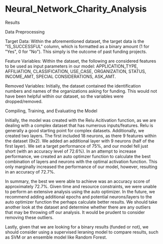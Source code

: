 # Neural_Network_Charity_Analysis


Results

Data Preprocessing

Target Data: Within the aforementioned dataset, the target data is the "IS_SUCCESSFUL" column, which is formatted as a binary amount (1 for "Yes", 0 for "No"). This simply is the outcome of past funding projects.

Feature Variables: Within the dataset, the following are considered features to be used as input parameters in our model: APPLICATION_TYPE, AFFILIATION, CLASSIFICATION, USE_CASE, ORGANIZATION, STATUS, INCOME_AMT, SPECIAL CONSIDERATIONS, ASK_AMT.

Removed Variables: Initially, the dataset contained the identification numbers and names of the organizations asking for funding. This would not have been helpful within our dataset, so the variables were dropped/removed.

Compiling, Training, and Evaluating the Model

Initially, the model was created with the Relu Acitivation function, as we are dealing with a complex dataset that has numerous inputs/features. Relu is generally a good starting point for complex datasets. Additionally, we created two layers. The first included 18 neurons, as there 9 features within the dataset (9x2). We added an additional layer with 9 neurons (half of the first layer).
We set a target performance of 75%, and our model fell just short (with an accuracy level of 72.6%).
In an attempt to increase performance, we created an auto optimzer function to calculate the best combination of layers and neurons with the optimal activation function. This only marginally increased the performance of our model, however, resulting in an accuracy of 72.7%.


In summary, the best we were able to achieve was an accuracy score of approximately 72.7%. Given time and resource constraints, we were unable to perform an extensive analysis using the auto optimizer. In the future, we recommend adding additional epochs and potential neurons/layers to the auto optimizer function the perhaps calculate better results. We should take another look at the dataset and determine whether there are any outliers that may be throwing off our analysis. It would be prudent to consider removing these outliers.


Lastly, given that we are looking for a binary results (funded or not), we should consider using a supervised leraning model to compare results, such as SVM or an ensemble model like Random Forest.
